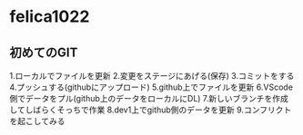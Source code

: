# felica1022
## 初めてのGIT
1.ローカルでファイルを更新
2.変更をステージにあげる(保存)
3.コミットをする
4.プッシュする(githubにアップロード)
5.github上でファイルを更新
6.VScode側でデータをプル(github上のデータをローカルにDL)
7.新しいブランチを作成してしばらくそっちで作業
8.dev1上でgithub側のデータを更新
9.コンフリクトを起こしてみる
